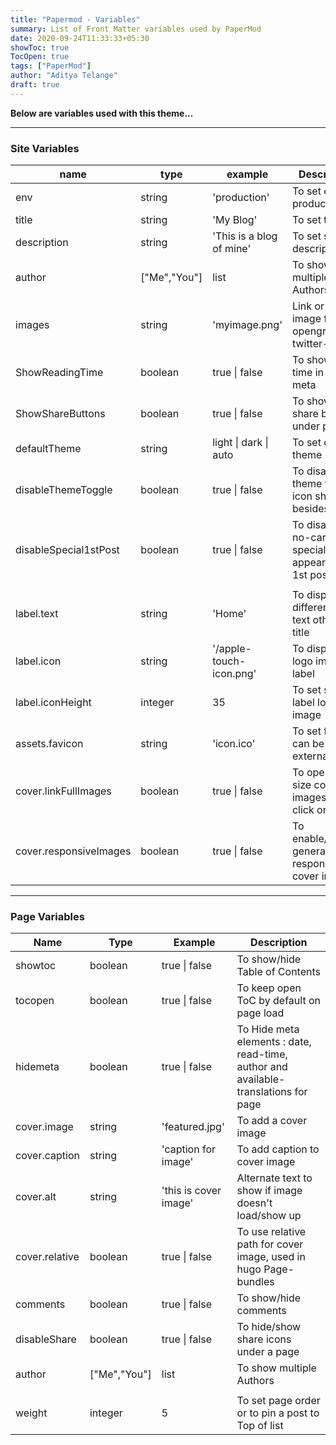 ```yaml
---
title: "Papermod - Variables"
summary: List of Front Matter variables used by PaperMod
date: 2020-09-24T11:33:33+05:30
showToc: true
TocOpen: true
tags: ["PaperMod"]
author: "Aditya Telange"
draft: true
---
```


**Below are variables used with this theme...**

---

### Site Variables

| name                   | type         | example                  | Description                                             |
| ---------------------- | ------------ | ------------------------ | ------------------------------------------------------- |
| env                    | string       | 'production'             | To set env to production                                |
| title                  | string       | 'My Blog'                | To set title                                            |
| description            | string       | 'This is a blog of mine' | To set site description                                 |
| author                 | ["Me","You"] | list                     | To show multiple Authors                                |
| images                 | string       | 'myimage.png'            | Link or path of image for opengraph, twitter-cards      |
| ShowReadingTime        | boolean      | true \| false            | To show read time in post meta                          |
| ShowShareButtons       | boolean      | true \| false            | To show/hide share buttons under post                   |
| defaultTheme           | string       | light \| dark \| auto    | To set default theme                                    |
| disableThemeToggle     | boolean      | true \| false            | To disable theme toggle icon shown besides label        |
| disableSpecial1stPost  | boolean      | true \| false            | To disable no-card special appearance of 1st post       |
|                        |              |                          |                                                         |
| label.text             | string       | 'Home'                   | To display different label text other than title        |
| label.icon             | string       | '/apple-touch-icon.png'  | To display a logo image in label                        |
| label.iconHeight       | integer      | 35                       | To set size of label logo image                         |
| assets.favicon         | string       | 'icon.ico'               | To set favicon, can be path or external link            |
| cover.linkFullImages   | boolean      | true \| false            | To open full size cover images on click on cover        |
| cover.responsiveImages | boolean      | true \| false            | To enable/disable generation of responsive cover images |

---

### Page Variables

| Name           | Type         | Example               | Description                                                                         |
| -------------- | ------------ | --------------------- | ----------------------------------------------------------------------------------- |
| showtoc        | boolean      | true \| false         | To show/hide Table of Contents                                                      |
| tocopen        | boolean      | true \| false         | To keep open ToC by default on page load                                            |
| hidemeta       | boolean      | true \| false         | To Hide meta elements : date, read-time, author and available-translations for page |
| cover.image    | string       | 'featured.jpg'        | To add a cover image                                                                |
| cover.caption  | string       | 'caption for image'   | To add caption to cover image                                                       |
| cover.alt      | string       | 'this is cover image' | Alternate text to show if image doesn't load/show up                                |
| cover.relative | boolean      | true \| false         | To use relative path for cover image, used in hugo Page-bundles                     |
| comments       | boolean      | true \| false         | To show/hide comments                                                               |
| disableShare   | boolean      | true \| false         | To hide/show share icons under a page                                               |
| author         | ["Me","You"] | list                  | To show multiple Authors                                                            |
|                |              |                       |                                                                                     |
| weight         | integer      | 5                     | To set page order or to pin a post to Top of list                                   |
